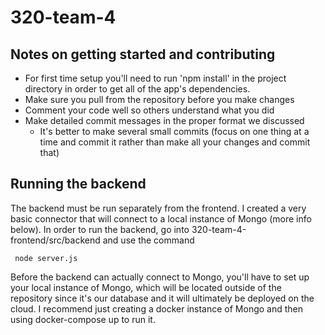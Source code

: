 # 320-team-4
## Notes on getting started and contributing
- For first time setup you'll need to run 'npm install' in the project directory in order to get all of the app's dependencies.
- Make sure you pull from the repository before you make changes
- Comment your code well so others understand what you did
- Make detailed commit messages in the proper format we discussed
  - It's better to make several small commits (focus on one thing at a time and commit it rather than make all your changes and commit that)

## Running the backend
The backend must be run separately from the frontend. I created a very basic connector that will connect to a local instance of Mongo (more info below). In order to run the backend, go into 320-team-4-frontend/src/backend and use the command 

<code> node server.js </code> 

Before the backend can actually connect to Mongo, you'll have to set up your local instance of Mongo, which will be located outside of the repository since it's our database and it will ultimately be deployed on the cloud. I recommend just creating a docker instance of Mongo and then using docker-compose up to run it. 
